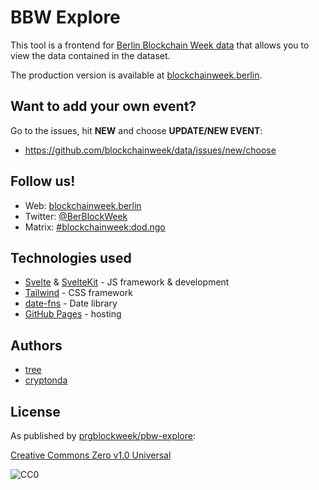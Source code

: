 # BBW Explore

This tool is a frontend for [Berlin Blockchain Week data](https://github.com/blockchainweek/data) that allows you to view the data contained in the dataset.

The production version is available at [blockchainweek.berlin](https://blockchainweek.berlin).

## Want to add your own event?

Go to the issues, hit **NEW** and choose **UPDATE/NEW EVENT**:

- https://github.com/blockchainweek/data/issues/new/choose

## Follow us!

- Web: [blockchainweek.berlin](https://blockchainweek.berlin)
- Twitter: [@BerBlockWeek](https://twitter.com/BerBlockWeek)
- Matrix: [#blockchainweek:dod.ngo](https://matrix.to/#/%23blockchainweek:dod.ngo)

## Technologies used

- [Svelte](https://svelte.dev/) & [SvelteKit](https://kit.svelte.dev/) - JS framework & development
- [Tailwind](https://tailwindcss.com/) - CSS framework
- [date-fns](https://date-fns.org/) - Date library
- [GitHub Pages](https://pages.github.com/) - hosting

## Authors

- [tree](https://github.com/burningtree)
- [cryptonda](https://github.com/cryptonda)

## License

As published by [prgblockweek/pbw-explore](https://github.com/prgblockweek/pbw-explore):

[Creative Commons Zero v1.0 Universal](https://creativecommons.org/publicdomain/zero/1.0/)

![CC0](https://upload.wikimedia.org/wikipedia/commons/6/69/CC0_button.svg)
